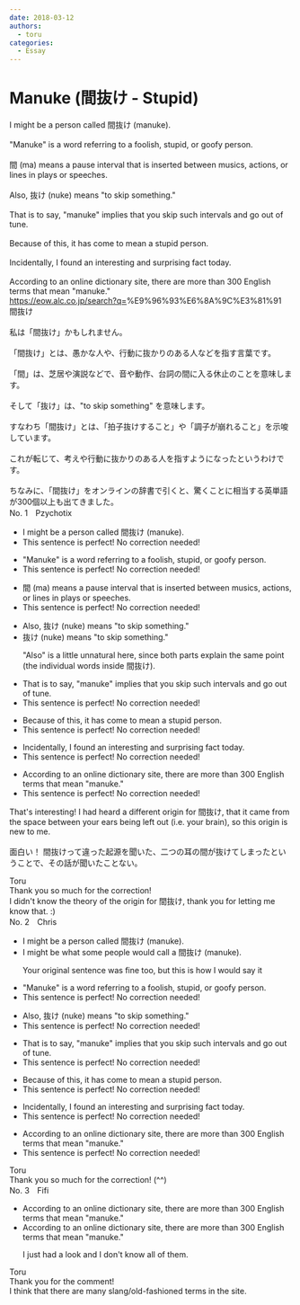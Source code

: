 ```yaml
---
date: 2018-03-12
authors:
  - toru
categories:
  - Essay
---
```


<h1 id="subject_show">Manuke (間抜け - Stupid)</h1>
<div class="date" hidden>Mar 12, 2018 08:49</div>
<div id="post"><div id="body_show_ori">
I might be a person called 間抜け (manuke).<br/><br/>"Manuke" is a word referring to a foolish, stupid, or goofy person.<br/><br/>間 (ma) means a pause interval that is inserted between musics, actions, or lines in plays or speeches.<br/><br/>Also, 抜け (nuke) means "to skip something."<br/><br/>That is to say, "manuke" implies that you skip such intervals and go out of tune.<br/><br/>Because of this, it has come to mean a stupid person.<br/><br/>Incidentally, I found an interesting and surprising fact today.<br/><br/>According to an online dictionary site, there are more than 300 English terms that mean "manuke."<br/><a href="https://eow.alc.co.jp/search?q=" target="_blank">https://eow.alc.co.jp/search?q=</a>%E9%96%93%E6%8A%9C%E3%81%91
</div></div>

<!-- more -->

<div id="post_ja"><div id="body_show_mo">
間抜け<br/><br/>私は「間抜け」かもしれません。<br/><br/>「間抜け」とは、愚かな人や、行動に抜かりのある人などを指す言葉です。<br/><br/>「間」は、芝居や演説などで、音や動作、台詞の間に入る休止のことを意味します。<br/><br/>そして「抜け」は、"to skip something" を意味します。<br/><br/>すなわち「間抜け」とは、「拍子抜けすること」や「調子が崩れること」を示唆しています。<br/><br/>これが転じて、考えや行動に抜かりのある人を指すようになったというわけです。<br/><br/>ちなみに、「間抜け」をオンラインの辞書で引くと、驚くことに相当する英単語が300個以上も出てきました。
</div></div>
<div id="block"><div class="first_name"> No. 1　<span class="just_name">Pzychotix</span></div><div id="block2">
<ul class="correction_field">
<li class="incorrect">I might be a person called 間抜け (manuke).</li>
<li class="corrected perfect">This sentence is perfect! No correction needed!</li>
</ul>
<ul class="correction_field">
<li class="incorrect">"Manuke" is a word referring to a foolish, stupid, or goofy person.</li>
<li class="corrected perfect">This sentence is perfect! No correction needed!</li>
</ul>
<ul class="correction_field">
<li class="incorrect">間 (ma) means a pause interval that is inserted between musics, actions, or lines in plays or speeches.</li>
<li class="corrected perfect">This sentence is perfect! No correction needed!</li>
</ul>
<ul class="correction_field">
<li class="incorrect">Also, 抜け (nuke) means "to skip something."</li>
<li class="corrected correct">
抜け (nuke) means "to skip something."
<p class="correction_comment">"Also" is a little unnatural here, since both parts explain the same point (the individual words inside 間抜け).</p>
</li>
</ul>
<ul class="correction_field">
<li class="incorrect">That is to say, "manuke" implies that you skip such intervals and go out of tune.</li>
<li class="corrected perfect">This sentence is perfect! No correction needed!</li>
</ul>
<ul class="correction_field">
<li class="incorrect">Because of this, it has come to mean a stupid person.</li>
<li class="corrected perfect">This sentence is perfect! No correction needed!</li>
</ul>
<ul class="correction_field">
<li class="incorrect">Incidentally, I found an interesting and surprising fact today.</li>
<li class="corrected perfect">This sentence is perfect! No correction needed!</li>
</ul>
<ul class="correction_field">
<li class="incorrect">According to an online dictionary site, there are more than 300 English terms that mean "manuke."</li>
<li class="corrected perfect">This sentence is perfect! No correction needed!</li>
</ul>
<p class="comment_small">
 That's interesting! I had heard a different origin for 間抜け, that it came from the space between your ears being left out (i.e. your brain), so this origin is new to me.
 <br/>
 <br/>
 面白い！ 間抜けって違った起源を聞いた、二つの耳の間が抜けてしまったということで、その話が聞いたことない。
</p>

</div><div class="name"><span class="just_name">Toru</span><br>
Thank you so much for the correction!<br/>I didn't know the theory of the origin for 間抜け, thank you for letting me know that. :)
</div>
</div>
<div id="block"><div class="first_name"> No. 2　<span class="just_name">Chris</span></div><div id="block2">
<ul class="correction_field">
<li class="incorrect">I might be a person called 間抜け (manuke).</li>
<li class="corrected correct">
I might be <span class="f_blue">what some people would call a</span> 間抜け (manuke).
<p class="correction_comment">Your original sentence was fine too, but this is how I would say it</p>
</li>
</ul>
<ul class="correction_field">
<li class="incorrect">"Manuke" is a word referring to a foolish, stupid, or goofy person.</li>
<li class="corrected perfect">This sentence is perfect! No correction needed!</li>
</ul>
<ul class="correction_field">
<li class="incorrect">Also, 抜け (nuke) means "to skip something."</li>
<li class="corrected perfect">This sentence is perfect! No correction needed!</li>
</ul>
<ul class="correction_field">
<li class="incorrect">That is to say, "manuke" implies that you skip such intervals and go out of tune.</li>
<li class="corrected perfect">This sentence is perfect! No correction needed!</li>
</ul>
<ul class="correction_field">
<li class="incorrect">Because of this, it has come to mean a stupid person.</li>
<li class="corrected perfect">This sentence is perfect! No correction needed!</li>
</ul>
<ul class="correction_field">
<li class="incorrect">Incidentally, I found an interesting and surprising fact today.</li>
<li class="corrected perfect">This sentence is perfect! No correction needed!</li>
</ul>
<ul class="correction_field">
<li class="incorrect">According to an online dictionary site, there are more than 300 English terms that mean "manuke."</li>
<li class="corrected perfect">This sentence is perfect! No correction needed!</li>
</ul>
</div><div class="name"><span class="just_name">Toru</span><br>
Thank you so much for the correction! (^^)
</div>
</div>
<div id="block"><div class="first_name"> No. 3　<span class="just_name">Fifi</span></div><div id="block2">
<ul class="correction_field">
<li class="incorrect">According to an online dictionary site, there are more than 300 English terms that mean "manuke."</li>
<li class="corrected correct">
According to an online dictionary site, there are more than 300 English terms that mean "manuke."
<p class="correction_comment">I just had a look and I don't know all of them.</p>
</li>
</ul>
</div><div class="name"><span class="just_name">Toru</span><br>
Thank you for the comment!<br/>I think that there are many slang/old-fashioned terms in the site.
</div>
</div>
